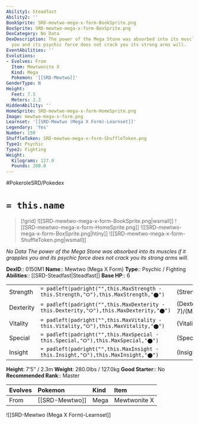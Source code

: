 ```yaml
---
Ability1: Steadfast
Ability2: ''
BookSprite: SRD-mewtwo-mega-x-form-BookSprite.png
BoxSprite: SRD-mewtwo-mega-x-form-BoxSprite.png
DexCategory: No Data
DexDescription: The power of the Mega Stone was absorbed into its muscles if it grapples
  you and its psychic force does not crack you its strong arms will.
EventAbilities: ''
Evolutions:
- Evolves: From
  Item: Mewtwonite X
  Kind: Mega
  Pokemon: '[[SRD-Mewtwo]]'
GenderType: N
Height:
  Feet: 7.5
  Meters: 2.3
HiddenAbility: ''
HomeSprite: SRD-mewtwo-mega-x-form-HomeSprite.png
Image: mewtwo-mega-x-form.png
Learnset: '[[SRD-Mewtwo (Mega X Form)-Learnset]]'
Legendary: 'Yes'
Number: 150
ShuffleToken: SRD-mewtwo-mega-x-form-ShuffleToken.png
Type1: Psychic
Type2: Fighting
Weight:
  Kilograms: 127.0
  Pounds: 280.0
---
```


#PokeroleSRD/Pokedex

# `= this.name`

> [!grid]
> ![[SRD-mewtwo-mega-x-form-BookSprite.png|wsmall]]
> ![[SRD-mewtwo-mega-x-form-HomeSprite.png]]
> ![[SRD-mewtwo-mega-x-form-BoxSprite.png|htiny]]
> ![[SRD-mewtwo-mega-x-form-ShuffleToken.png|wsmall]]


*No Data*
*The power of the Mega Stone was absorbed into its muscles if it grapples you and its psychic force does not crack you its strong arms will.*

**DexID**:: 0150M1
**Name**:: Mewtwo (Mega X Form)
**Type**:: Psychic / Fighting
**Abilities**:: [[SRD-Steadfast|Steadfast]]
**Base HP**:: 6

|           |                                                                                        |                                          |
| --------- | -------------------------------------------------------------------------------------- | ---------------------------------------- |
| Strength  | `= padleft(padright("",this.MaxStrength - this.Strength,"⭘"),this.MaxStrength,"⬤")`    | (Strength::9)/(MaxStrength::9)   |
| Dexterity | `= padleft(padright("",this.MaxDexterity - this.Dexterity,"⭘"),this.MaxDexterity,"⬤")` | (Dexterity:: 7)/(MaxDexterity::7) |
| Vitality  | `= padleft(padright("",this.MaxVitality - this.Vitality,"⭘"),this.MaxVitality,"⬤")`    | (Vitality::6)/(MaxVitality::6)   |
| Special   | `= padleft(padright("",this.MaxSpecial - this.Special,"⭘"),this.MaxSpecial,"⬤")`       | (Special::7)/(MaxSpecial::7)     |
| Insight   | `= padleft(padright("",this.MaxInsight - this.Insight,"⭘"),this.MaxInsight,"⬤")`       | (Insight::6)/(MaxInsight::6)     |

**Height**: 7'5" / 2.3m
**Weight**: 280.0lbs / 127.0kg
**Good Starter**:: No
**Recommended Rank**:: Master

| Evolves   | Pokemon        | Kind   | Item         |
|:----------|:---------------|:-------|:-------------|
| From      | [[SRD-Mewtwo]] | Mega   | Mewtwonite X |

![[SRD-Mewtwo (Mega X Form)-Learnset]]